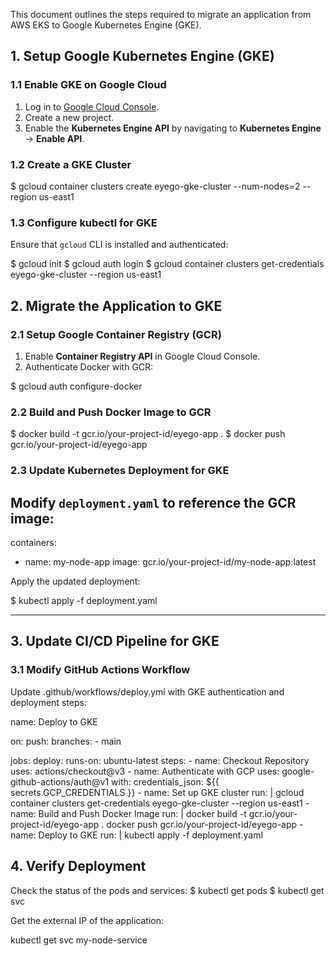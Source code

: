 This document outlines the steps required to migrate an application from AWS EKS to Google Kubernetes Engine (GKE).

## **1. Setup Google Kubernetes Engine (GKE)**
### **1.1 Enable GKE on Google Cloud**
1. Log in to [Google Cloud Console](https://console.cloud.google.com/).
2. Create a new project.
3. Enable the **Kubernetes Engine API** by navigating to **Kubernetes Engine** → **Enable API**.

### **1.2 Create a GKE Cluster**

 $ gcloud container clusters create eyego-gke-cluster --num-nodes=2 --region us-east1


### **1.3 Configure kubectl for GKE**
Ensure that `gcloud` CLI is installed and authenticated:

 $ gcloud init
 $ gcloud auth login
 $ gcloud container clusters get-credentials eyego-gke-cluster --region us-east1




## **2. Migrate the Application to GKE**
### **2.1 Setup Google Container Registry (GCR)**

1. Enable **Container Registry API** in Google Cloud Console.
2. Authenticate Docker with GCR:
 
  $ gcloud auth configure-docker
   

### **2.2 Build and Push Docker Image to GCR**

  $ docker build -t gcr.io/your-project-id/eyego-app .
  $ docker push gcr.io/your-project-id/eyego-app


### **2.3 Update Kubernetes Deployment for GKE**
Modify `deployment.yaml` to reference the GCR image:
---
 containers:
   - name: my-node-app
     image: gcr.io/your-project-id/my-node-app:latest

Apply the updated deployment:

  $ kubectl apply -f deployment.yaml

---

## **3. Update CI/CD Pipeline for GKE**
### **3.1 Modify GitHub Actions Workflow**
Update .github/workflows/deploy.yml with GKE authentication and deployment steps:

name: Deploy to GKE

on:
  push:
    branches:
      - main

jobs:
  deploy:
    runs-on: ubuntu-latest
    steps:
      - name: Checkout Repository
        uses: actions/checkout@v3
      - name: Authenticate with GCP
        uses: google-github-actions/auth@v1
        with:
          credentials_json: ${{ secrets.GCP_CREDENTIALS }}
      - name: Set up GKE cluster
        run: |
          gcloud container clusters get-credentials eyego-gke-cluster --region us-east1
      - name: Build and Push Docker Image
        run: |
          docker build -t gcr.io/your-project-id/eyego-app .
          docker push gcr.io/your-project-id/eyego-app
      - name: Deploy to GKE
        run: |
          kubectl apply -f deployment.yaml


## **4. Verify Deployment**
Check the status of the pods and services:
  $ kubectl get pods
  $ kubectl get svc

Get the external IP of the application:

 kubectl get svc my-node-service







